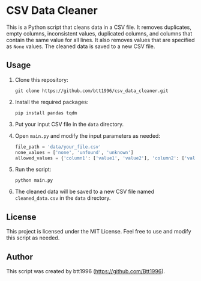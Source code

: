 # CSV Data Cleaner

This is a Python script that cleans data in a CSV file. It removes duplicates, empty columns, inconsistent values, duplicated columns, and columns that contain the same value for all lines. It also removes values that are specified as `None` values. The cleaned data is saved to a new CSV file.

## Usage

1. Clone this repository:

    ```
    git clone https://github.com/btt1996/csv_data_cleaner.git
    ```

2. Install the required packages:

    ```
    pip install pandas tqdm
    ```

3. Put your input CSV file in the `data` directory.

4. Open `main.py` and modify the input parameters as needed:

    ```python
    file_path = 'data/your_file.csv'
    none_values = ['none', 'unfound', 'unknown']
    allowed_values = {'column1': ['value1', 'value2'], 'column2': ['value3', 'value4']}
    ```

5. Run the script:

    ```
    python main.py
    ```

6. The cleaned data will be saved to a new CSV file named `cleaned_data.csv` in the `data` directory.

## License

This project is licensed under the MIT License. Feel free to use and modify this script as needed.

## Author

This script was created by btt1996 (https://github.com/Btt1996).
